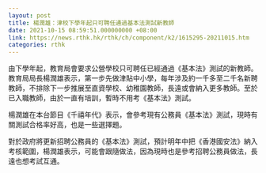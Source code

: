 ```yaml
---
layout: post
title: 楊潤雄：津校下學年起只可聘任通過基本法測試新教師
date: 2021-10-15 08:59:51.000000000 +08:00
link: https://news.rthk.hk/rthk/ch/component/k2/1615295-20211015.htm
categories: rthk
---
```


由下學年起，教育局會要求公營學校只可聘任已經通過《基本法》測試的新教師。教育局局長楊潤雄表示，第一步先做津貼中小學，每年涉及約一千多至二千名新聘教師，不排除下一步推展至直資學校、幼稚園教師，長遠或會納入更多教師。至於已入職教師，由於一直有培訓，暫時不用考《基本法》測試。

楊潤雄在本台節目《千禧年代》表示，會參考現有公務員《基本法》測試，現時有關測試合格率好高，也是一些選擇題。

對於政府將更新招聘公務員的《基本法》測試，預計明年中把《香港國安法》納入考核範圍，楊潤雄表示，可能會跟隨做法，因為現時也是參考招聘公務員做法，長遠也想考試互通。
